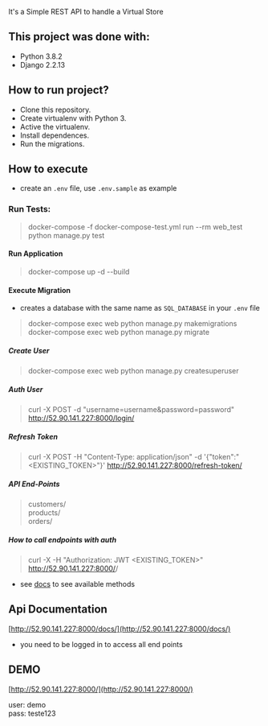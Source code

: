 It's a Simple REST API to handle a Virtual Store

## This project was done with:

* Python 3.8.2
* Django 2.2.13

## How to run project?

* Clone this repository.
* Create virtualenv with Python 3.
* Active the virtualenv.
* Install dependences.
* Run the migrations.

## How to execute

* create an `.env` file, use `.env.sample` as example  

### Run Tests:  
> docker-compose -f docker-compose-test.yml run --rm  web_test python manage.py test  

#### Run Application
> docker-compose up -d --build

#### Execute Migration
* creates a database with the same name as `SQL_DATABASE` in your `.env` file
 
> docker-compose exec web python manage.py makemigrations  
> docker-compose exec web python manage.py migrate

##### Create User
> docker-compose exec web python manage.py createsuperuser

##### Auth User
> curl -X POST -d "username=username&password=password" http://52.90.141.227:8000/login/

##### Refresh Token
> curl -X POST -H "Content-Type: application/json" -d '{"token":"<EXISTING_TOKEN>"}' http://52.90.141.227:8000/refresh-token/


##### API End-Points

> customers/  
> products/  
> orders/  

##### How to call endpoints with auth 

> curl -X <METHOD> -H "Authorization: JWT <EXISTING_TOKEN>" http://52.90.141.227:8000/<end-point>/

* see [docs](http://52.90.141.227:8000/docs/) to see available methods


## Api Documentation

[http://52.90.141.227:8000/docs/](http://52.90.141.227:8000/docs/)


* you need to be logged in to access all end points

## DEMO

[http://52.90.141.227:8000/](http://52.90.141.227:8000/)

user: demo  
pass: teste123
